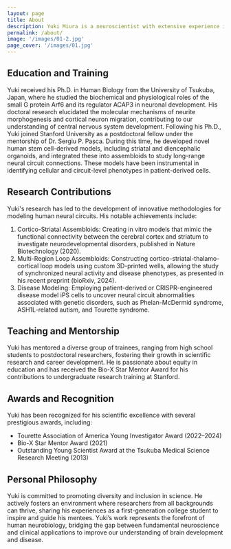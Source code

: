 ```yaml
---
layout: page
title: About
description: Yuki Miura is a neuroscientist with extensive experience in human neural circuit development, stem cell biology, and the modeling of neuropsychiatric disorders. His scientific journey began with a deep curiosity about the molecular mechanisms of brain assembly, leading him to pioneer cutting-edge methodologies using stem cell-based brain organoids and assembloids. Over the years, he has honed his expertise to decode the complexities of neural connectivity and its implications for neuropsychiatric disorders, such as autism spectrum disorders, schizophrenia, and Tourette syndrome.
permalink: /about/
image: '/images/01-2.jpg'
page_cover: '/images/01.jpg'
---
```



## Education and Training

Yuki received his Ph.D. in Human Biology from the University of Tsukuba, Japan, where he studied the biochemical and physiological roles of the small G protein Arf6 and its regulator ACAP3 in neuronal development. His doctoral research elucidated the molecular mechanisms of neurite morphogenesis and cortical neuron migration, contributing to our understanding of central nervous system development.
Following his Ph.D., Yuki joined Stanford University as a postdoctoral fellow under the mentorship of Dr. Sergiu P. Pașca. During this time, he developed novel human stem cell-derived models, including striatal and diencephalic organoids, and integrated these into assembloids to study long-range neural circuit connections. These models have been instrumental in identifying cellular and circuit-level phenotypes in patient-derived cells.

## Research Contributions

Yuki's research has led to the development of innovative methodologies for modeling human neural circuits. His notable achievements include:
1. Cortico-Striatal Assembloids: Creating in vitro models that mimic the functional connectivity between the cerebral cortex and striatum to investigate neurodevelopmental disorders, published in Nature Biotechnology (2020).
2. Multi-Region Loop Assembloids: Constructing cortico-striatal-thalamo-cortical loop models using custom 3D-printed wells, allowing the study of synchronized neural activity and disease phenotypes, as presented in his recent preprint (bioRxiv, 2024).
3. Disease Modeling: Employing patient-derived or CRISPR-engineered disease model iPS cells to uncover neural circuit abnormalities associated with genetic disorders, such as Phelan-McDermid syndrome, ASH1L-related autism, and Tourette syndrome.

## Teaching and Mentorship

Yuki has mentored a diverse group of trainees, ranging from high school students to postdoctoral researchers, fostering their growth in scientific research and career development. He is passionate about equity in education and has received the Bio-X Star Mentor Award for his contributions to undergraduate research training at Stanford.

## Awards and Recognition

Yuki has been recognized for his scientific excellence with several prestigious awards, including:
- Tourette Association of America Young Investigator Award (2022–2024)
- Bio-X Star Mentor Award (2021)
- Outstanding Young Scientist Award at the Tsukuba Medical Science Research Meeting (2013)

## Personal Philosophy

Yuki is committed to promoting diversity and inclusion in science. He actively fosters an environment where researchers from all backgrounds can thrive, sharing his experiences as a first-generation college student to inspire and guide his mentees.
Yuki’s work represents the forefront of human neurobiology, bridging the gap between fundamental neuroscience and clinical applications to improve our understanding of brain development and disease.


